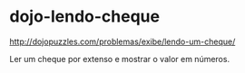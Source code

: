 # dojo-lendo-cheque
http://dojopuzzles.com/problemas/exibe/lendo-um-cheque/

Ler um cheque por extenso e mostrar o valor em números.
